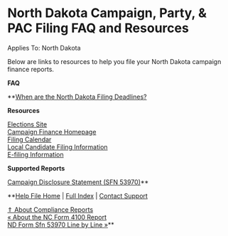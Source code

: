  North Dakota Campaign, Party, & PAC Filing FAQ and Resources
==========

Applies To: North Dakota

Below are links to resources to help you file your North Dakota campaign finance reports.

****FAQ****

**[When are the North Dakota Filing Deadlines?](https://ispolitical.com/When-Are-the-North-Dakota-Filing-Deadlines/?refresh=21316)  

**Resources**

[Elections Site  
](https://sos.nd.gov/)[Campaign Finance Homepage](https://vip.sos.nd.gov/PortalListDetails.aspx?ptlhPKID=116&ptlPKID=2)  
[Filing Calendar  
](https://vip.sos.nd.gov/PortalListDetails.aspx?ptlhPKID=109&ptlPKID=2)[Local Candidate Filing Information  
](https://vip.sos.nd.gov/PortalListDetails.aspx?ptlhPKID=110&ptlPKID=2#content-start)[E-filing Information](https://cf.sos.nd.gov/manage/management.aspx)

**Supported Reports**

[Campaign Disclosure Statement (SFN 53970)](https://ispolitical.com/ND-Form-Sfn-5397-Line-by-Line/)**

**[Help File Home](/help/) | [Full Index](/Help-File-Directory/) | [Contact Support](mailto:support@ISPolitical.com)

[⇑ About Compliance Reports](/About-Compliance-Reports)  
[« About the NC Form 4100 Report](/About-the-NC-Form-41-Report)  
[ND Form Sfn 53970 Line by Line »](/ND-Form-Sfn-5397-Line-by-Line)**